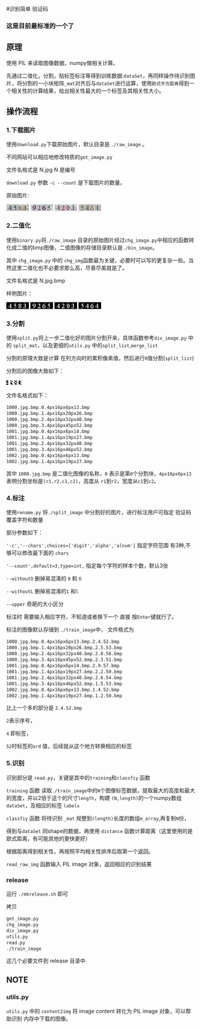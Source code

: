 #识别简单 验证码

### 这是目前最标准的一个了

##  原理
使用 PIL 来读取图像数据，numpy做相关计算。

先通过二值化，分割，贴标签标注等得到训练数据:`dataSet`，再同样操作待识别图片，将分割的一小块矩阵`_mat`对齐后与`dataSet`进行运算，使用`欧式平方距离`得到一个相关性的计算结果，给出相关性最大的一个标签及其相关性大小。

##  操作流程

### 1.下载图片
   使用`download.py`下载原始图片，默认目录是 `./raw_image` 。
   
   不同网站可以相应地修改特质的`get_image.py` 
   
   文件名格式是 N.jpg N 是编号
   
   `download.py` 参数 `-c --count` 是下载图片的数量。
   
   原始图片:
   
   ![](./raw_image/1000.jpg)
   ![](./raw_image/1001.jpg)
   ![](./raw_image/1002.jpg)
   ![](./raw_image/1003.jpg)
   
 
### 2.二值化
  使用`binary.py`将`./raw_image` 目录的原始图片经过`chg_image.py`中相应的函数转化成二值的bmp图像，二值图像的存储目录默认是`./bin_image`。
  
  其中 `chg_image.py` 中的 `chg_img`函数最为关键，必要时可以写的更复杂一些。当然这里二值化也不必要求那么高，尽善尽美就是了。
  
  文件名格式是 N.jpg.bmp  
  
  样例图片：
   
   ![](./bin_image/1000.jpg.bmp)
	![](./bin_image/1001.jpg.bmp)
	![](./bin_image/1002.jpg.bmp)
	![](./bin_image/1003.jpg.bmp)

### 3.分割
  使用`split.py`将上一步二值化好的图片分割开来，具体函数参考`div_image.py` 中的 `split_mat`，以及更细的`utils.py` 中的`split_list`,`merge_list` 
  
  分割的原理大致是计算 在列方向时的累积像素值，然后进行`0`值分割(`split_list`)
  
  分割后的图像大致如下：
  
  ![](./split_image/1000.jpg.bmp.0.4px16px6px13.bmp)
  ![](./split_image/1000.jpg.bmp.1.4px16px20px26.bmp)
  ![](./split_image/1000.jpg.bmp.2.4px16px32px40.bmp)
  ![](./split_image/1000.jpg.bmp.3.4px16px45px52.bmp)
  
  文件名格式如下：
 
```
1000.jpg.bmp.0.4px16px6px13.bmp
1000.jpg.bmp.1.4px16px20px26.bmp
1000.jpg.bmp.2.4px16px32px40.bmp
1000.jpg.bmp.3.4px16px45px52.bmp
1001.jpg.bmp.0.4px16px6px14.bmp
1001.jpg.bmp.1.4px16px19px27.bmp
1001.jpg.bmp.2.4px16px32px40.bmp
1001.jpg.bmp.3.4px16px46px52.bmp
1002.jpg.bmp.0.4px16px6px13.bmp
1002.jpg.bmp.1.4px16px19px27.bmp

```

其中 `1000.jpg.bmp` 是二值化图像的名称，`0` 表示是第`0`个分割块，`4px16px6px13` 表明分割坐标是`(r1,r2,c1,c2)`，高度从 `r1`到`r2`，宽度从`c1`到`c2`。

### 4.标注

使用`rename.py`  将`./split_image` 中分割好的图片，进行标注用户可指定 验证码覆盖字符和数量

部分参数如下：

`'-c','--chars',choices=['digit','alpha','alnum']` 指定字符范围 有3种,不够可以修改最下面的 `chars`

`'--count',default=3,type=int,`  指定每个字符的样本个数，默认3张

`--withoutO` 删掉易混淆的 `0` 和 `O`

`--withoutL` 删掉易混淆的`1` 和`l`

`--upper` 奇葩的大小区分

标注时 需要输入相应字符，不知道或者换下一个 直接 按`Enter`键就行了。

 标注的图像默认存储到 `./train_image`中，
 文件格式为
 
 
```
1000.jpg.bmp.0.4px16px6px13.bmp.2.4.52.bmp
1000.jpg.bmp.1.4px16px20px26.bmp.2.5.53.bmp
1000.jpg.bmp.2.4px16px32px40.bmp.2.8.56.bmp
1000.jpg.bmp.3.4px16px45px52.bmp.2.3.51.bmp
1001.jpg.bmp.0.4px16px6px14.bmp.2.9.57.bmp
1001.jpg.bmp.1.4px16px19px27.bmp.2.2.50.bmp
1001.jpg.bmp.2.4px16px32px40.bmp.2.6.54.bmp
1001.jpg.bmp.3.4px16px46px52.bmp.1.5.53.bmp
1002.jpg.bmp.0.4px16px6px13.bmp.1.4.52.bmp
1002.jpg.bmp.1.4px16px19px27.bmp.1.2.50.bmp

```

比上一个多的部分是 `2.4.52.bmp`

 `2`表示序号，
 
 `4` 即标签，
 
 `52`时标签的`ord` 值，后续就从这个地方转换相应的标签
 
 
### 5.识别
  
  识别部分是 `read.py`，关键是其中的`training`和`classfiy` 函数 
  
  `training` 函数 读取`./train_image`中的`N`个图像标签数据，提取最大的高度和最大的宽度，并以2倍于这个的尺寸`length`，构建 `(N,length)`的一个numpy数组`dataSet`，及相应的标签 `labels`
  
  `classfiy` 函数 将待识别 `_mat` 规整到`(length)`长度的数组`m_array`,再复制`N`份，
  
  得到与`dataSet` 同shape的数据，再使用 `distance` 函数计算距离（这里使用的是欧式距离，有可能其他的更快更好）
  
  根据距离得到相关性，再按照平均相关性排序后取第一个返回。
  
 
  `read_raw_img` 函数输入 PIL image 对象，返回相应的识别结果
 
### release

   运行 `./mkrelease.sh` 即可
   
   拷贝
 
```
get_image.py
chg_image.py
div_image.py
utils.py
read.py
./train_image
```
   这几个必要文件到 release 目录中
   

## NOTE

### utils.py
`utils.py`  中的 `content2img` 将 image content  转化为 PIL image 对象，可以帮助识别 内存中下载的图像。

